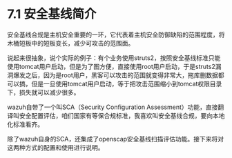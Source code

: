 # 7.1 安全基线简介

安全基线合规是主机安全重要的一环，它代表着主机安全防御缺陷的范围程度，将木桶短板中的短板变长，减少可攻击的范围面。

说起来很抽象，说个实际的例子：有个业务使用struts2，按照安全基线标准只能使用tomcat用户启动，但是为了图方便，直接使用root用户启动，于是struts2漏洞爆发之后，因为是root用户，黑客可以攻击的范围就变得非常大，拖库删数据都可以搞，但是一旦使用tomcat用户启动，等于把攻击范围缩小到tomcat权限目录下，损失就可以减少很多。

wazuh自带了一个叫SCA（Security Configuration Assessment）功能，直接翻译叫安全配置评估，咱们国家有等保合规标准，我喜欢叫安全基线合规，要向本地化标准看齐。

除了wazuh自身的SCA，还集成了openscap安全基线扫描评估功能。接下来将对这两种方式的配置和使用进行说明。



